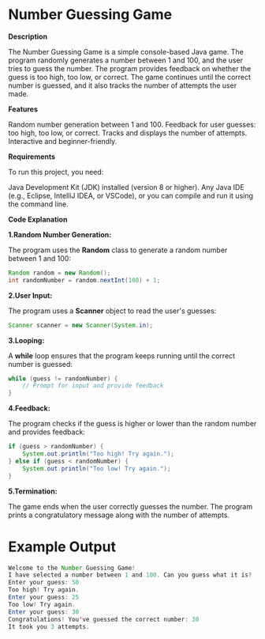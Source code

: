 # Number Guessing Game
**Description**

The Number Guessing Game is a simple console-based Java game. The program randomly generates a number between 1 and 100, and the user tries to guess the number. The program provides feedback on whether the guess is too high, too low, or correct. The game continues until the correct number is guessed, and it also tracks the number of attempts the user made.

**Features**

Random number generation between 1 and 100.
Feedback for user guesses: too high, too low, or correct.
Tracks and displays the number of attempts.
Interactive and beginner-friendly.

**Requirements**

To run this project, you need:

Java Development Kit (JDK) installed (version 8 or higher).
Any Java IDE (e.g., Eclipse, IntelliJ IDEA, or VSCode), or you can compile and run it using the command line.

**Code Explanation**

**1.Random Number Generation:**

The program uses the  **Random** class to generate a random number between 1 and 100:

```java
Random random = new Random();
int randomNumber = random.nextInt(100) + 1;
```
**2.User Input:**

The program uses a **Scanner** object to read the user's guesses:
```java
Scanner scanner = new Scanner(System.in);
```

**3.Looping:**

A **while** loop ensures that the program keeps running until the correct number is guessed:
```java
while (guess != randomNumber) {
    // Prompt for input and provide feedback
}
```

**4.Feedback:**

The program checks if the guess is higher or lower than the random number and provides feedback:
```java
if (guess > randomNumber) {
    System.out.println("Too high! Try again.");
} else if (guess < randomNumber) {
    System.out.println("Too low! Try again.");
}
```
**5.Termination:**

The game ends when the user correctly guesses the number. The program prints a congratulatory message along with the number of attempts.

# Example Output
```java
Welcome to the Number Guessing Game!
I have selected a number between 1 and 100. Can you guess what it is?
Enter your guess: 50
Too high! Try again.
Enter your guess: 25
Too low! Try again.
Enter your guess: 30
Congratulations! You've guessed the correct number: 30
It took you 3 attempts.
```
